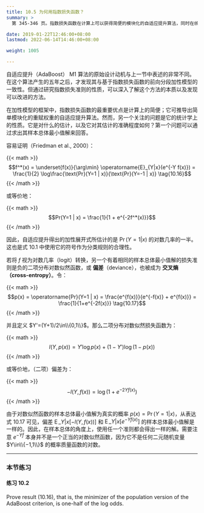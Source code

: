 ```yaml
---
title: 10.5 为何用指数损失函数？
summary: >
  第 345-346 页。指数损失函数在计算上可以获得简便的模块化的自适应提升算法，同时在统计学上其样本总体最小值解对应着真实的概率。

date: 2019-01-22T12:46:00+08:00
lastmod: 2022-06-14T14:46:00+08:00

weight: 1005

---
```


自适应提升（AdaBoost） M1 算法的原始设计动机与上一节中表述的非常不同。在这个算法产生的五年之后，才发现其与基于指数损失函数的前向分段加性模型的一致性。但通过研究指数损失准则的性质，可以深入了解这个方法的本质以及发现可以改进的方法。

在加性模型的框架中，指数损失函数的最重要优点是计算上的简便；它可推导出简单模块化的重赋权重的自适应提升算法。然而，另一个关注的问题是它的统计学上的性质。它是对什么的估计，以及它对其估计的准确程度如何？第一个问题可以通过求出其样本总体最小值解来回答。

容易证明（Friedman et al., 2000）：

{{< math >}}
$$f^*(x) = \underset{f(x)}{\arg\min} \operatorname{E}_{Y|x}(e^{-Y f(x)}) =
\frac{1}{2} \log\frac{\text{Pr}(Y=1 | x)}{\text{Pr}(Y=-1 | x)} \tag{10.16}$$
{{< /math >}}

或等价地：

{{< math >}}
$$Pr(Y=1 | x) = \frac{1}{1 + e^{-2f^*(x)}}$$
{{< /math >}}

因此，自适应提升得出的加性展开式所估计的是 $\operatorname{Pr}(Y=1|x)$ 的对数几率的一半。这也是式 10.1 中使用它的符号作为分类规则的合理性。

若将 $f$ 视为对数几率（logit）转换，另一个有着相同的样本总体最小值解的损失准则是负的二项分布对数似然函数，或 **偏差**（deviance），也被成为 **交叉熵（cross-entropy）**。令：

{{< math >}}
$$p(x) = \operatorname{Pr}(Y=1 | x) =
\frac{e^{f(x)}}{e^{-f(x)} + e^{f(x)}} = \frac{1}{1+e^{-2f(x)}} \tag{10.17}$$
{{< /math >}}

并且定义 $Y'=(Y+1)/2\in\\{0,1\\}$。那么二项分布对数似然损失函数为：

{{< math >}}
$$l(Y, p(x)) = Y' \log p(x) + (1 − Y') \log(1 − p(x))$$
{{< /math >}}

或等价地，（二项）偏差为：

{{< math >}}
$$-l(Y, f(x)) = \log(1 + e^{−2Y f(x)}) \tag{10.18}$$
{{< /math >}}

由于对数似然函数的样本总体最小值解为真实的概率 $p(x)=\operatorname{Pr}(Y=1|x)$，从表达式 10.17 可见，偏差 $\operatorname{E}\_{Y|x}[−l(Y,f(x))]$ 和 $\operatorname{E}\_{Y|x}[e^{−Yf(x)}]$ 的样本总体最小值解是一样的。因此，在样本总体的角度上，使用任一个准则都会得出一样的解。需要注意 $e^{-Yf}$ 本身并不是一个正当的对数似然函数，因为它不是任何二元随机变量 $Y\in\\{−1,1\\}$ 的概率质量函数的对数。

----------

### 本节练习

#### 练习 10.2

Prove result (10.16), that is, the minimizer of the population
version of the AdaBoost criterion, is one-half of the log odds.